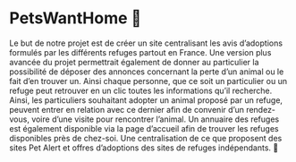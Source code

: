 # PetsWantHome 🐾

Le but de notre projet est de créer un site centralisant les avis d’adoptions formulés par les différents refuges partout en France. Une version plus avancée du projet permettrait également de donner au particulier la possibilité de déposer des annonces concernant la perte d’un animal ou le fait d’en trouver un. Ainsi chaque personne, que ce soit un particulier ou un refuge peut retrouver en un clic toutes les informations qu’il recherche. Ainsi, les particuliers souhaitant adopter un animal proposé par un refuge, peuvent entrer en relation avec ce dernier afin de convenir d’un rendez-vous, voire d’une visite pour rencontrer l’animal. Un annuaire des refuges est également disponible via la page d’accueil afin de trouver les refuges disponibles près de chez-soi. Une centralisation de ce que proposent des sites Pet Alert et offres d’adoptions des sites de refuges indépendants. 🐾

